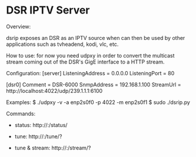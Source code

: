 DSR IPTV Server
===============

Overview:

dsrip exposes an DSR as an IPTV source when can then be used by other applications such as tvheadend, kodi, vlc, etc.

How to use:
for now you need udpxy in order to convert the multicast stream coming out of the DSR's GigE interface to a HTTP stream.

Configuration:
[server]
ListeningAddress = 0.0.0.0
ListeningPort = 80

[dsr0]
Comment = DSR-6000
SnmpAddress = 192.168.1.100
StreamUrl = http://localhost:4022/udp/239.1.1.1:6100

Examples:
  $ ./udpxy -v -a enp2s0f0 -p 4022 -m enp2s0f1
  $ sudo ./dsrip.py

Commands:
* status:
    http://<ip>:<port>/status/<instance>

* tune:
    http://<ip>:<port>/tune/<instance>?<parameters>
    
* tune & stream:
    http://<ip>:<port>/stream/<instance>?<parameters>
